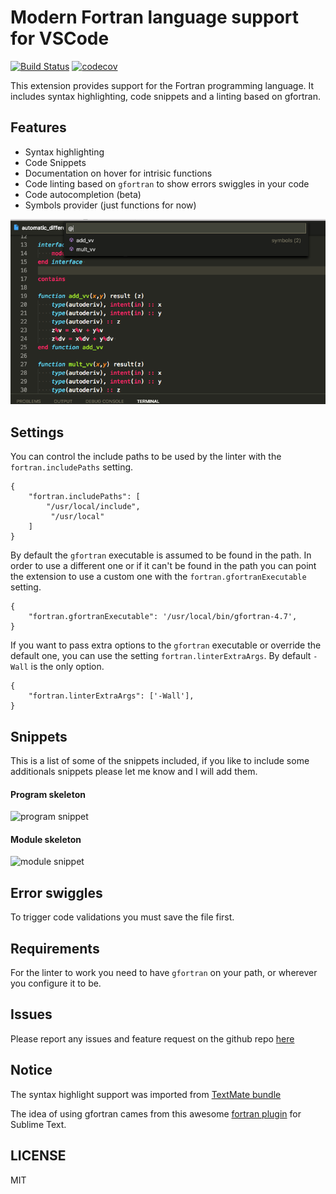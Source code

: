 # Modern Fortran language support for VSCode

[![Build Status](https://travis-ci.org/krvajal/vscode-fortran-support.svg?branch=master)](https://travis-ci.org/krvajal/vscode-fortran-support)
[![codecov](https://codecov.io/gh/krvajal/vscode-fortran-support/branch/master/graph/badge.svg)](https://codecov.io/gh/krvajal/vscode-fortran-support)

This extension provides support for the Fortran programming language. It includes syntax highlighting, code snippets and a linting based on gfortran.

## Features

* Syntax highlighting
* Code Snippets
* Documentation on hover for intrisic functions
* Code linting based on `gfortran` to show errors swiggles in your code
* Code autocompletion (beta)
* Symbols provider (just functions for now)

![symbol_nav](./doc/symbol_nav.png)

## Settings

You can control the include paths to be used by the linter with the `fortran.includePaths` setting.
```
{
    "fortran.includePaths": [
        "/usr/local/include",
         "/usr/local"
    ]
}
```
By default the `gfortran` executable is assumed to be found in the path. In order to use a different one or if it can't be found in the path you can point the extension to use a custom one with the `fortran.gfortranExecutable` setting.
```
{
    "fortran.gfortranExecutable": '/usr/local/bin/gfortran-4.7',
}
```
If you want to pass extra options to the `gfortran` executable or override the default one, you can use the setting `fortran.linterExtraArgs`. By default `-Wall` is the only option.
```
{
    "fortran.linterExtraArgs": ['-Wall'],
}
```

## Snippets
This is a list of some of the snippets included, if you like to include some additionals snippets please let me know and I will add them.
#### Program skeleton
![program snippet](https://media.giphy.com/media/OYdq9BKYMOOdy/giphy.gif )
#### Module skeleton
![module snippet](https://media.giphy.com/media/3ohzdUNRuio5FfyF1u/giphy.gif )

## Error swiggles
To trigger code validations you must save the file first.

## Requirements
For the linter to work you need to have `gfortran` on your path, or wherever you configure it to be.
## Issues
Please report any issues and feature request on the github repo [here](https://github.com/krvajalmiguelangel/vscode-fortran-support/issues/new)
## Notice
The syntax highlight support was imported from [TextMate bundle](https://github.com/textmate/fortran.tmbundle)

The idea of using gfortran cames from this awesome [fortran plugin](https://github.com/315234/SublimeFortran) for Sublime Text.
## LICENSE 
MIT
